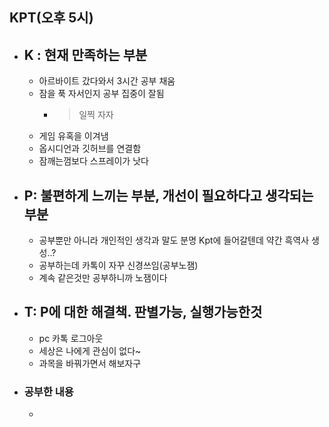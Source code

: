 ## KPT(오후 5시)
- ## K : 현재 만족하는 부분
	- 아르바이트 갔다와서 3시간 공부 채움
	- 잠을 푹 자서인지 공부 집중이 잘됨
		- > 일찍 자자
	- 게임 유혹을 이겨냄
	- 옵시디언과 깃허브를 연결함
	- 잠깨는껌보다 스프레이가 낫다
- ## P: 불편하게 느끼는 부분, 개선이 필요하다고 생각되는 부분
	- 공부뿐만 아니라 개인적인 생각과 말도 분명 Kpt에 들어갈텐데 약간 흑역사 생성..?
	- 공부하는데 카톡이 자꾸 신경쓰임(공부노잼)
	- 계속 같은것만 공부하니까 노잼이다
- ## T: P에 대한 해결책. 판별가능, 실행가능한것
	- pc 카톡 로그아웃
	- 세상은 나에게 관심이 없다~ 
	- 과목을 바꿔가면서 해보자구
	
- ### 공부한 내용 
	- 
